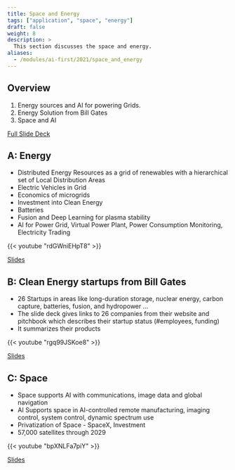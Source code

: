 ```yaml
---
title: Space and Energy
tags: ["application", "space", "energy"]
draft: false
weight: 8
description: >
  This section discusses the space and energy. 
aliases:
  - /modules/ai-first/2021/space_and_energy
---
```


## Overview

1. Energy sources and AI for powering Grids. 
2. Energy Solution from Bill Gates    
3. Space and AI

[Full Slide Deck](https://docs.google.com/presentation/d/1411g_YlmX0ibGTovY8roBhqRYJgcoJ_SAb-0NQBKgMs/edit?usp=sharing)


## A: Energy
  - Distributed Energy Resources as a grid of renewables with a hierarchical set of Local Distribution Areas
  - Electric Vehicles in Grid
  - Economics of microgrids
  - Investment into Clean Energy
  - Batteries
  - Fusion and Deep Learning for plasma stability
  - AI for Power Grid, Virtual Power Plant, Power Consumption Monitoring, Electricity Trading

{{< youtube "rdGWniEHpT8" >}}

[Slides](https://drive.google.com/file/d/1JkBbAy58e7DAmVx2jj2-WVkUnWGA72UK/view?usp=sharing)

## B: Clean Energy startups from Bill Gates

  - 26 Startups in areas like long-duration storage, nuclear energy, carbon capture, batteries, fusion, and hydropower …
  - The slide deck gives links to 26 companies from their website and pitchbook which describes their startup status (#employees, funding)
  - It summarizes their products

{{< youtube "rgq99JSKoe8" >}}

[Slides](https://drive.google.com/file/d/18zfISCIknCKWEpVDf4qinVmrH1f6aQ6X/view?usp=sharing)

## C: Space

  - Space supports AI  with communications, image data and global navigation
  - AI Supports space in AI-controlled remote manufacturing, imaging control, system control, dynamic spectrum use
  - Privatization of Space - SpaceX, Investment
  - 57,000 satellites through 2029

{{< youtube "bpXNLFa7piY" >}}

[Slides](https://drive.google.com/file/d/173WROavlVriMm3HEAY-4Ttd4cg9lR1Gu/view?usp=sharing)


